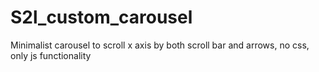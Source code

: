 # S2l_custom_carousel
Minimalist carousel to scroll x axis by both scroll bar and arrows, no css, only js functionality
